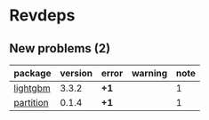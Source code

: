 # Revdeps

## New problems (2)

|package                            |version |error  |warning |note |
|:----------------------------------|:-------|:------|:-------|:----|
|[lightgbm](problems.md#lightgbm)   |3.3.2   |__+1__ |        |1    |
|[partition](problems.md#partition) |0.1.4   |__+1__ |        |1    |

